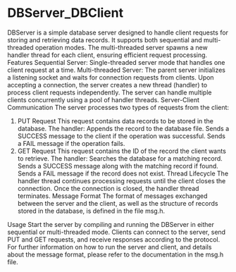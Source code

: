# DBServer_DBClient
DBServer is a simple database server designed to handle client requests for storing and retrieving data records. It supports both sequential and multi-threaded operation modes. The multi-threaded server spawns a new handler thread for each client, ensuring efficient request processing.
Features
Sequential Server: Single-threaded server mode that handles one client request at a time.
Multi-threaded Server:
The parent server initializes a listening socket and waits for connection requests from clients.
Upon accepting a connection, the server creates a new thread (handler) to process client requests independently.
The server can handle multiple clients concurrently using a pool of handler threads.
Server-Client Communication
The server processes two types of requests from the client:

1. PUT Request
This request contains data records to be stored in the database.
The handler:
Appends the record to the database file.
Sends a SUCCESS message to the client if the operation was successful.
Sends a FAIL message if the operation fails.
2. GET Request
This request contains the ID of the record the client wants to retrieve.
The handler:
Searches the database for a matching record.
Sends a SUCCESS message along with the matching record if found.
Sends a FAIL message if the record does not exist.
Thread Lifecycle
The handler thread continues processing requests until the client closes the connection.
Once the connection is closed, the handler thread terminates.
Message Format
The format of messages exchanged between the server and the client, as well as the structure of records stored in the database, is defined in the file msg.h.

Usage
Start the server by compiling and running the DBServer in either sequential or multi-threaded mode.
Clients can connect to the server, send PUT and GET requests, and receive responses according to the protocol.
For further information on how to run the server and client, and details about the message format, please refer to the documentation in the msg.h file.
